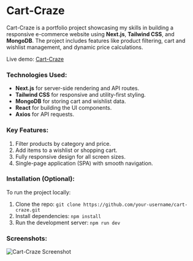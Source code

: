 # Cart-Craze

Cart-Craze is a portfolio project showcasing my skills in building a responsive e-commerce website using **Next.js**, **Tailwind CSS**, and **MongoDB**. The project includes features like product filtering, cart and wishlist management, and dynamic price calculations.

Live demo: [Cart-Craze](https://cart-craze.netlify.app/)

### Technologies Used:

- **Next.js** for server-side rendering and API routes.
- **Tailwind CSS** for responsive and utility-first styling.
- **MongoDB** for storing cart and wishlist data.
- **React** for building the UI components.
- **Axios** for API requests.

### Key Features:

1. Filter products by category and price.
2. Add items to a wishlist or shopping cart.
3. Fully responsive design for all screen sizes.
4. Single-page application (SPA) with smooth navigation.

### Installation (Optional):

To run the project locally:

1. Clone the repo: `git clone https://github.com/your-username/cart-craze.git`
2. Install dependencies: `npm install`
3. Run the development server: `npm run dev`

### Screenshots:

![Cart-Craze Screenshot](path-to-screenshot.png)
